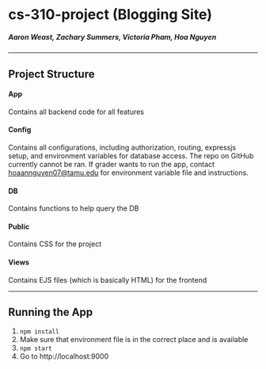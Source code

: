 # cs-310-project (Blogging Site)

##### Aaron Weast, Zachary Summers, Victoria Pham, Hoa Nguyen

---

## Project Structure

#### App

Contains all backend code for all features

#### Config

Contains all configurations, including authorization, routing, expressjs setup, and environment variables for database access.
The repo on GitHub currently cannot be ran. If grader wants to run the app, contact hoaannguyen07@tamu.edu for environment variable file and instructions.

#### DB

Contains functions to help query the DB

#### Public

Contains CSS for the project

#### Views

Contains EJS files (which is basically HTML) for the frontend

---

## Running the App

1. `npm install`
2. Make sure that environment file is in the correct place and is available
3. `npm start`
4. Go to http://localhost:9000
